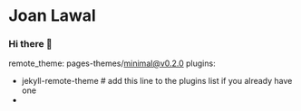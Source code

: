 # Joan Lawal
### Hi there 👋


remote_theme: pages-themes/minimal@v0.2.0
plugins:
- jekyll-remote-theme # add this line to the plugins list if you already have one
- 
<!--
**temilaw/temilaw** is a ✨ _special_ ✨ repository because its `README.md` (this file) appears on your GitHub profile.

Here are some ideas to get you started:

- 🔭 I’m currently working on ...
- 🌱 I’m currently learning ...
- 👯 I’m looking to collaborate on ...
- 🤔 I’m looking for help with ...
- 💬 Ask me about ...
- 📫 How to reach me: ...
- 😄 Pronouns: ...
- ⚡ Fun fact: ...
-->
